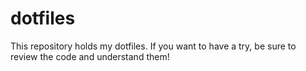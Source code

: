 # dotfiles

This repository holds my dotfiles. If you want to have a try, be sure to review the code and understand them!